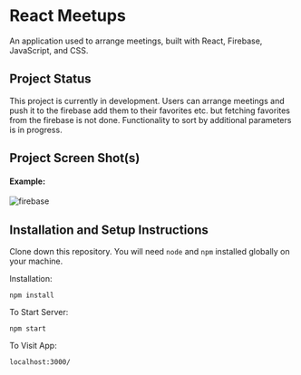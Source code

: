 # React Meetups

An application used to arrange meetings, built with React, Firebase, JavaScript, and CSS.

## Project Status

This project is currently in development. Users can arrange meetings and push it to the firebase add them to their favorites etc. but fetching favorites from the firebase is not done. Functionality to sort by additional parameters is in progress.

## Project Screen Shot(s)

#### Example:   
![firebase](https://user-images.githubusercontent.com/55972848/130321331-b588acb6-6fcd-4b90-9753-acc73a6ab145.png)

## Installation and Setup Instructions

Clone down this repository. You will need `node` and `npm` installed globally on your machine.  

Installation:

`npm install`  

To Start Server:

`npm start`  

To Visit App:

`localhost:3000/`  
